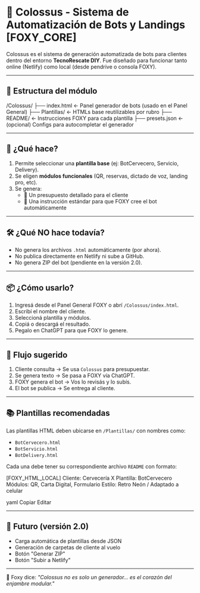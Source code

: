 # 🤖 Colossus - Sistema de Automatización de Bots y Landings [FOXY_CORE]

Colossus es el sistema de generación automatizada de bots para clientes dentro del entorno **TecnoRescate DIY**. Fue diseñado para funcionar tanto online (Netlify) como local (desde pendrive o consola FOXY).

---

## 📁 Estructura del módulo

/Colossus/
├── index.html ← Panel generador de bots (usado en el Panel General)
├── Plantillas/ ← HTMLs base reutilizables por rubro
├── README/ ← Instrucciones FOXY para cada plantilla
├── presets.json ← (opcional) Configs para autocompletar el generador

---

## 🧠 ¿Qué hace?

1. Permite seleccionar una **plantilla base** (ej: BotCervecero, Servicio, Delivery).
2. Se eligen **módulos funcionales** (QR, reservas, dictado de voz, landing pro, etc).
3. Se genera:
   - 🧾 Un presupuesto detallado para el cliente
   - 🤖 Una instrucción estándar para que FOXY cree el bot automáticamente

---

## 🛠️ ¿Qué NO hace todavía?

- No genera los archivos `.html` automáticamente (por ahora).
- No publica directamente en Netlify ni sube a GitHub.
- No genera ZIP del bot (pendiente en la versión 2.0).

---

## 📦 ¿Cómo usarlo?

1. Ingresá desde el Panel General FOXY o abrí `/Colossus/index.html`.
2. Escribí el nombre del cliente.
3. Seleccioná plantilla y módulos.
4. Copiá o descargá el resultado.
5. Pegalo en ChatGPT para que FOXY lo genere.

---

## 🧩 Flujo sugerido

1. Cliente consulta → Se usa `Colossus` para presupuestar.
2. Se genera texto → Se pasa a FOXY vía ChatGPT.
3. FOXY genera el bot → Vos lo revisás y lo subís.
4. El bot se publica → Se entrega al cliente.

---

## 📚 Plantillas recomendadas

Las plantillas HTML deben ubicarse en `/Plantillas/` con nombres como:

- `BotCervecero.html`
- `BotServicio.html`
- `BotDelivery.html`

Cada una debe tener su correspondiente archivo `README` con formato:

[FOXY_HTML_LOCAL]
Cliente: Cervecería X
Plantilla: BotCervecero
Módulos: QR, Carta Digital, Formulario
Estilo: Retro Neón / Adaptado a celular

yaml
Copiar
Editar

---

## 🔮 Futuro (versión 2.0)

- Carga automática de plantillas desde JSON
- Generación de carpetas de cliente al vuelo
- Botón "Generar ZIP"
- Botón "Subir a Netlify"

---

🦊 Foxy dice: *"Colossus no es solo un generador... es el corazón del enjambre modular."*
